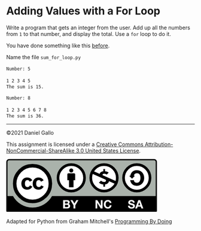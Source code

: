 # Adding Values with a For Loop

Write a program that gets an integer from the user. Add up all
the numbers from `1` to that number, and display the total.
Use a `for` loop to do it.

You have done something like this [before](adding-values-in-a-loop.md).

Name the file `sum_for_loop.py`

```
Number: 5

1 2 3 4 5
The sum is 15.

```

```
Number: 8

1 2 3 4 5 6 7 8
The sum is 36.

```

---


©2021 Daniel Gallo


This assignment is licensed under a
[Creative Commons Attribution-NonCommercial-ShareAlike 3.0 United States License](https://creativecommons.org/licenses/by-nc-sa/3.0/us/deed.en_US).  

![Creative Commons License](images/by-nc-sa.png)





Adapted for Python from Graham Mitchell's [Programming By Doing](https://programmingbydoing.com/)